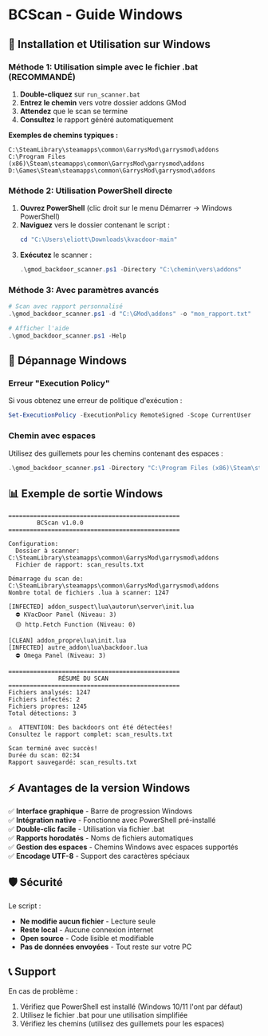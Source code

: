 # BCScan - Guide Windows

## 🚀 Installation et Utilisation sur Windows

### Méthode 1: Utilisation simple avec le fichier .bat (RECOMMANDÉ)

1. **Double-cliquez** sur `run_scanner.bat`
2. **Entrez le chemin** vers votre dossier addons GMod
3. **Attendez** que le scan se termine
4. **Consultez** le rapport généré automatiquement

**Exemples de chemins typiques :**
```
C:\SteamLibrary\steamapps\common\GarrysMod\garrysmod\addons
C:\Program Files (x86)\Steam\steamapps\common\GarrysMod\garrysmod\addons
D:\Games\Steam\steamapps\common\GarrysMod\garrysmod\addons
```

### Méthode 2: Utilisation PowerShell directe

1. **Ouvrez PowerShell** (clic droit sur le menu Démarrer → Windows PowerShell)
2. **Naviguez** vers le dossier contenant le script :
   ```powershell
   cd "C:\Users\eliott\Downloads\kvacdoor-main"
   ```
3. **Exécutez** le scanner :
   ```powershell
   .\gmod_backdoor_scanner.ps1 -Directory "C:\chemin\vers\addons"
   ```

### Méthode 3: Avec paramètres avancés

```powershell
# Scan avec rapport personnalisé
.\gmod_backdoor_scanner.ps1 -d "C:\GMod\addons" -o "mon_rapport.txt"

# Afficher l'aide
.\gmod_backdoor_scanner.ps1 -Help
```

## 🔧 Dépannage Windows

### Erreur "Execution Policy"
Si vous obtenez une erreur de politique d'exécution :

```powershell
Set-ExecutionPolicy -ExecutionPolicy RemoteSigned -Scope CurrentUser
```


### Chemin avec espaces
Utilisez des guillemets pour les chemins contenant des espaces :
```powershell
.\gmod_backdoor_scanner.ps1 -Directory "C:\Program Files (x86)\Steam\steamapps\common\GarrysMod\garrysmod\addons"
```

## 📊 Exemple de sortie Windows

```
================================================
        BCScan v1.0.0
================================================

Configuration:
  Dossier à scanner: C:\SteamLibrary\steamapps\common\GarrysMod\garrysmod\addons
  Fichier de rapport: scan_results.txt

Démarrage du scan de: C:\SteamLibrary\steamapps\common\GarrysMod\garrysmod\addons
Nombre total de fichiers .lua à scanner: 1247

[INFECTED] addon_suspect\lua\autorun\server\init.lua
  ⛔ KVacDoor Panel (Niveau: 3)
  🟡 http.Fetch Function (Niveau: 0)

[CLEAN] addon_propre\lua\init.lua
[INFECTED] autre_addon\lua\backdoor.lua
  ⛔ Omega Panel (Niveau: 3)

================================================
              RÉSUMÉ DU SCAN
================================================
Fichiers analysés: 1247
Fichiers infectés: 2
Fichiers propres: 1245
Total détections: 3

⚠️  ATTENTION: Des backdoors ont été détectées!
Consultez le rapport complet: scan_results.txt

Scan terminé avec succès!
Durée du scan: 02:34
Rapport sauvegardé: scan_results.txt
```



## ⚡ Avantages de la version Windows

✅ **Interface graphique** - Barre de progression Windows  
✅ **Intégration native** - Fonctionne avec PowerShell pré-installé  
✅ **Double-clic facile** - Utilisation via fichier .bat  
✅ **Rapports horodatés** - Noms de fichiers automatiques  
✅ **Gestion des espaces** - Chemins Windows avec espaces supportés  
✅ **Encodage UTF-8** - Support des caractères spéciaux  

## 🛡️ Sécurité

Le script :
- **Ne modifie aucun fichier** - Lecture seule
- **Reste local** - Aucune connexion internet
- **Open source** - Code lisible et modifiable
- **Pas de données envoyées** - Tout reste sur votre PC

## 📞 Support

En cas de problème :
1. Vérifiez que PowerShell est installé (Windows 10/11 l'ont par défaut)
2. Utilisez le fichier .bat pour une utilisation simplifiée  
3. Vérifiez les chemins (utilisez des guillemets pour les espaces)